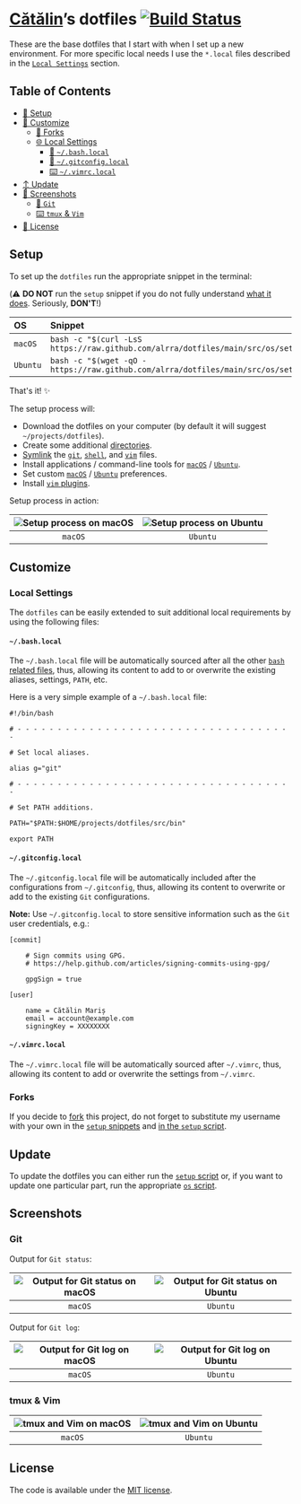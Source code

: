 [Cătălin][repo]’s dotfiles [![Build Status][ci badge]][ci link]
==========================

These are the base dotfiles that I start with when I set up a new
environment. For more specific local needs I use the `*.local` files
described in the [`Local Settings`](#local-settings) section.

Table of Contents
-----------------

* [🔧 Setup](#setup)
* [💄 Customize](#customize)
  * [🔀 Forks](#forks)
  * [🌐 Local Settings](#local-settings)
    * [🐚 `~/.bash.local`](#bashlocal)
    * [🔁 `~/.gitconfig.local`](#gitconfiglocal)
    * [⌨️  `~/.vimrc.local`](#vimrclocal)
* [↕️  Update](#update)
* [📸 Screenshots](#screenshots)
  * [🔁 `Git`](#git)
  * [⌨️  `tmux` & `Vim`](#tmux--vim)
* [📄 License](#license)

Setup
-----

To set up the `dotfiles` run the appropriate snippet in the terminal:

(⚠️  **DO NOT** run the `setup` snippet if you do not fully understand
[what it does][setup]. Seriously, **DON'T**!)

| OS | Snippet |
|:---|:---|
| `macOS` | `bash -c "$(curl -LsS https://raw.github.com/alrra/dotfiles/main/src/os/setup.sh)"` |
| `Ubuntu` | `bash -c "$(wget -qO - https://raw.github.com/alrra/dotfiles/main/src/os/setup.sh)"` |

That's it! ✨

The setup process will:

* Download the dotfiles on your computer
  (by default it will suggest `~/projects/dotfiles`).
* Create some additional [directories][dirs].
* [Symlink][symlink] the [`git`][git], [`shell`][shell],
  and [`vim`][vim] files.
* Install applications / command-line tools for
  [`macOS`][install macos] / [`Ubuntu`][install ubuntu].
* Set custom [`macOS`][preferences macos] /
  [`Ubuntu`][preferences ubuntu] preferences.
* Install [`vim` plugins][vim plugins].

Setup process in action:

| ![Setup process on macOS][setup macos] | ![Setup process on Ubuntu][setup ubuntu] |
|:---:|:---:|
| `macOS` | `Ubuntu` |

Customize
---------

### Local Settings

The `dotfiles` can be easily extended to suit additional local
requirements by using the following files:

#### `~/.bash.local`

The `~/.bash.local` file will be automatically sourced after all
the other [`bash` related files][shell], thus, allowing its content
to add to or overwrite the existing aliases, settings, `PATH`, etc.

Here is a very simple example of a `~/.bash.local` file:

```shell
#!/bin/bash

# - - - - - - - - - - - - - - - - - - - - - - - - - - - - - - - - - - -

# Set local aliases.

alias g="git"

# - - - - - - - - - - - - - - - - - - - - - - - - - - - - - - - - - - -

# Set PATH additions.

PATH="$PATH:$HOME/projects/dotfiles/src/bin"

export PATH

```

#### `~/.gitconfig.local`

The `~/.gitconfig.local` file will be automatically included after
the configurations from `~/.gitconfig`, thus, allowing its content
to overwrite or add to the existing `Git` configurations.

__Note:__ Use `~/.gitconfig.local` to store sensitive information
such as the `Git` user credentials, e.g.:

```shell
[commit]

    # Sign commits using GPG.
    # https://help.github.com/articles/signing-commits-using-gpg/

    gpgSign = true

[user]

    name = Cătălin Mariș
    email = account@example.com
    signingKey = XXXXXXXX
```

#### `~/.vimrc.local`

The `~/.vimrc.local` file will be automatically sourced after
`~/.vimrc`, thus, allowing its content to add or overwrite the
settings from `~/.vimrc`.

### Forks

If you decide to [fork] this project, do not forget to substitute
my username with your own in the [`setup` snippets](#setup) and
[in the `setup` script][setup script].

Update
------

To update the dotfiles you can either run the [`setup` script][setup]
or, if you want to update one particular part, run the appropriate
[`os` script](src/os).

Screenshots
-----------

### Git

Output for `Git status`:

| ![Output for Git status on macOS][git output macos] | ![Output for Git status on Ubuntu][git output ubuntu] |
|:---:|:---:|
| `macOS` | `Ubuntu` |

Output for `Git log`:

| ![Output for Git log on macOS][git log macos] | ![Output for Git log on Ubuntu][git log ubuntu] |
|:---:|:---:|
| `macOS` | `Ubuntu` |

### tmux & Vim

| ![tmux and Vim on macOS][vim macos] | ![tmux and Vim on Ubuntu][vim ubuntu] |
|:---:|:---:|
| `macOS` | `Ubuntu` |

License
-------

The code is available under the [MIT license][license].

<!-- Link labels: -->

[ci badge]: https://github.com/alrra/dotfiles/workflows/test/badge.svg
[ci link]: https://github.com/alrra/dotfiles/actions
[dirs]: src/os/create_directories.sh
[fork]: https://help.github.com/en/github/getting-started-with-github/fork-a-repo
[git log macos]: https://cloud.githubusercontent.com/assets/1223565/10560966/e4ec08a6-7523-11e5-8941-4e12f6550a63.png
[git log ubuntu]: https://cloud.githubusercontent.com/assets/1223565/10560955/4b5e1300-7523-11e5-9e96-95ea67de9474.png
[git output macos]: https://cloud.githubusercontent.com/assets/1223565/10561038/f9f11a28-7525-11e5-8e1d-a304ad3557f9.png
[git output ubuntu]: https://cloud.githubusercontent.com/assets/1223565/8397636/3708d218-1ddb-11e5-9d40-21c6871271b9.png
[git]: src/git
[install macos]: src/os/install/macos
[install ubuntu]: src/os/install/ubuntu
[license]: LICENSE.txt
[preferences macos]: src/os/preferences/macos
[preferences ubuntu]: src/os/preferences/ubuntu
[repo]: https://github.com/alrra
[setup macos]: https://cloud.githubusercontent.com/assets/1223565/19314446/cd89a592-90a2-11e6-948d-9d75247088ba.gif
[setup script]: https://github.com/alrra/dotfiles/blob/2f53485df6be75d207d4c5c03c265730b416555a/src/os/setup.sh#L3
[setup ubuntu]: https://cloud.githubusercontent.com/assets/1223565/19048636/e23e347a-89af-11e6-853c-98616b75b6ae.gif
[setup]: src/os/setup.sh
[shell]: src/shell
[symlink]: src/os/create_symbolic_links.sh
[vim macos]: https://cloud.githubusercontent.com/assets/1223565/10561007/498e1212-7525-11e5-8252-81503b3d6184.png
[vim plugins]: src/vim/vim/pack/minpac/start
[vim ubuntu]: https://cloud.githubusercontent.com/assets/1223565/10560956/557ca2de-7523-11e5-9000-fc1e189a95f5.png
[vim]: src/vim
